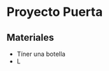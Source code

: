 # Proyecto Puerta 
## Materiales 
- Tíner una botella 
- L
<!--stackedit_data:
eyJoaXN0b3J5IjpbLTE3OTY0OTMyODddfQ==
-->